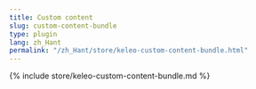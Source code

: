 ```yaml
---
title: Custom content
slug: custom-content-bundle
type: plugin
lang: zh_Hant
permalink: "/zh_Hant/store/keleo-custom-content-bundle.html"
---
```


{% include store/keleo-custom-content-bundle.md %}
